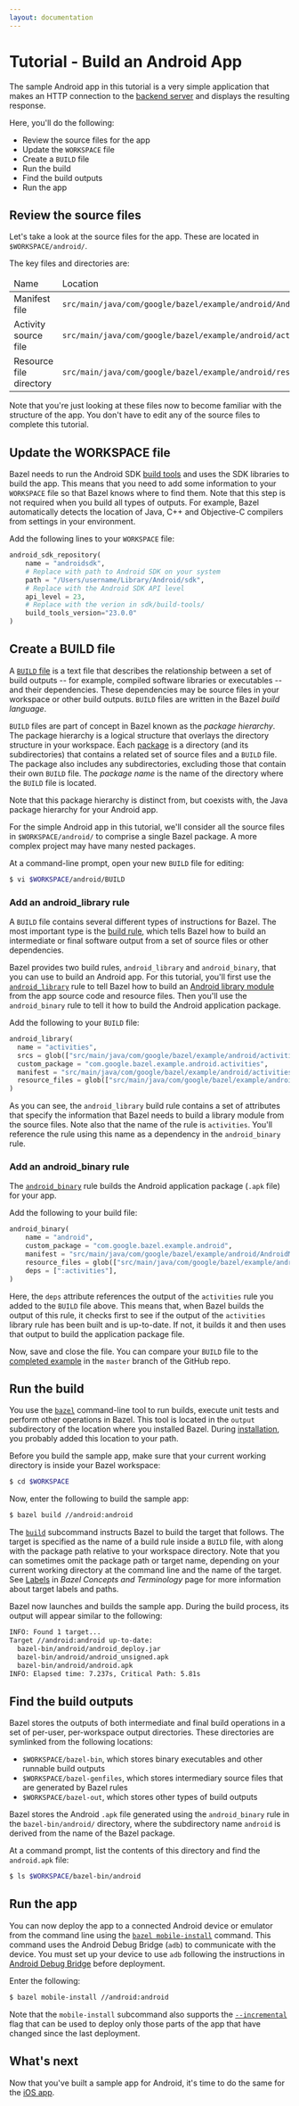 ```yaml
---
layout: documentation
---
```


# Tutorial - Build an Android App

The sample Android app in this tutorial is a very simple application that makes
an HTTP connection to the [backend server](backend-server.html) and displays the
resulting response.

Here, you'll do the following:

*   Review the source files for the app
*   Update the `WORKSPACE` file
*   Create a `BUILD` file
*   Run the build
*   Find the build outputs
*   Run the app

## Review the source files

Let's take a look at the source files for the app. These are located in
`$WORKSPACE/android/`.

The key files and directories are:

<table class="table table-condensed table-striped">
<thead>
<tr>
<td>Name</td>
<td>Location</td>
</tr>
</thead>
<tbody>
<tr>
<td>Manifest file</td>
<td><code>src/main/java/com/google/bazel/example/android/AndroidManifest.xml</code></td>
</tr>
<tr>
<td>Activity source file</td>
<td><code>src/main/java/com/google/bazel/example/android/activities/MainActivity.java</code></td>
</tr>
<tr>
<td>Resource file directory</td>
<td><code>src/main/java/com/google/bazel/example/android/res/</code></td>
</tr>
</tbody>
</table>

Note that you're just looking at these files now to become familiar with the
structure of the app. You don't have to edit any of the source files to complete
this tutorial.

## Update the WORKSPACE file

Bazel needs to run the Android SDK
[build tools](https://developer.android.com/tools/revisions/build-tools.html)
and uses the SDK libraries to build the app. This means that you need to add
some information to your `WORKSPACE` file so that Bazel knows where to find
them.  Note that this step is not required when you build all types of outputs.
For example, Bazel automatically detects the location of Java, C++ and
Objective-C compilers from settings in your environment.

Add the following lines to your `WORKSPACE` file:

```python
android_sdk_repository(
    name = "androidsdk",
    # Replace with path to Android SDK on your system
    path = "/Users/username/Library/Android/sdk",
    # Replace with the Android SDK API level
    api_level = 23,
    # Replace with the verion in sdk/build-tools/
    build_tools_version="23.0.0"
)
```

## Create a BUILD file

A [`BUILD` file](/docs/build-ref.html#BUILD_files) is a text file that describes
the relationship between a set of build outputs -- for example, compiled
software libraries or executables -- and their dependencies. These dependencies
may be source files in your workspace or other build outputs. `BUILD` files are
written in the Bazel *build language*.

`BUILD` files are part of concept in Bazel known as the *package hierarchy*.
The package hierarchy is a logical structure that overlays the directory
structure in your workspace. Each [package](/docs/build-ref.html#packages) is a
directory (and its subdirectories) that contains a related set of source files
and a `BUILD` file. The package also includes any subdirectories, excluding
those that contain their own `BUILD` file. The *package name* is the name of the
directory where the `BUILD` file is located.

Note that this package hierarchy is distinct from, but coexists with, the Java
package hierarchy for your Android app.

For the simple Android app in this tutorial, we'll consider all the source files
in `$WORKSPACE/android/` to comprise a single Bazel package. A more complex
project may have many nested packages.

At a command-line prompt, open your new `BUILD` file for editing:

```bash
$ vi $WORKSPACE/android/BUILD
```

### Add an android_library rule

A `BUILD` file contains several different types of instructions for Bazel. The
most important type is the [build rule](/docs/build-ref.html#funcs), which tells
Bazel how to build an intermediate or final software output from a set of source
files or other dependencies.

Bazel provides two build rules, `android_library` and `android_binary`, that you
can use to build an Android app. For this tutorial, you'll first use the
[`android_library`](/docs/build-encyclopedia.html#android_library) rule to tell
Bazel how to build an
[Android library module](http://developer.android.com/tools/projects/index.html#LibraryProjects)
from the app source code and resource files. Then you'll use the
`android_binary` rule to tell it how to build the Android application package.

Add the following to your `BUILD` file:

```python
android_library(
  name = "activities",
  srcs = glob(["src/main/java/com/google/bazel/example/android/activities/*.java"]),
  custom_package = "com.google.bazel.example.android.activities",
  manifest = "src/main/java/com/google/bazel/example/android/activities/AndroidManifest.xml",
  resource_files = glob(["src/main/java/com/google/bazel/example/android/activities/res/**"]),
)
```

As you can see, the `android_library` build rule contains a set of attributes
that specify the information that Bazel needs to build a library module from the
source files. Note also that the name of the rule is `activities`. You'll
reference the rule using this name as a dependency in the `android_binary` rule.

### Add an android_binary rule

The [`android_binary`](/docs/build-encyclopedia.html#android_binary) rule builds
the Android application package (`.apk` file) for your app.

Add the following to your build file:

```python
android_binary(
    name = "android",
    custom_package = "com.google.bazel.example.android",
    manifest = "src/main/java/com/google/bazel/example/android/AndroidManifest.xml",
    resource_files = glob(["src/main/java/com/google/bazel/example/android/res/**"]),
    deps = [":activities"],
)
```

Here, the `deps` attribute references the output of the `activities` rule you
added to the `BUILD` file above. This means that, when Bazel builds the output
of this rule, it checks first to see if the output of the `activities` library
rule has been built and is up-to-date. If not, it builds it and then uses that
output to build the application package file.

Now, save and close the file. You can compare your `BUILD` file to the
[completed example](https://github.com/bazelbuild/examples/blob/master/tutorial/android/BUILD)
in the `master` branch of the GitHub repo.

## Run the build

You use the
[`bazel`](/docs/bazel-user-manual.html) command-line tool to run builds, execute
unit tests and perform other operations in Bazel. This tool is located in the
`output` subdirectory of the location where you installed Bazel. During
[installation](/docs/install.html), you probably added this location to your
path.

Before you build the sample app, make sure that your current working directory
is inside your Bazel workspace:

```bash
$ cd $WORKSPACE
```

Now, enter the following to build the sample app:

```bash
$ bazel build //android:android
```

The [`build`](/docs/bazel-user-manual.html#build) subcommand instructs Bazel to
build the target that follows. The target is specified as the name of a build
rule inside a `BUILD` file, with along with the package path relative to
your workspace directory. Note that you can sometimes omit the package path
or target name, depending on your current working directory at the command
line and the name of the target. See [Labels](/docs/build-ref.html#labels) in
*Bazel Concepts and Terminology* page for more information about target labels
and paths.

Bazel now launches and builds the sample app. During the build process, its
output will appear similar to the following:

```bash
INFO: Found 1 target...
Target //android:android up-to-date:
  bazel-bin/android/android_deploy.jar
  bazel-bin/android/android_unsigned.apk
  bazel-bin/android/android.apk
INFO: Elapsed time: 7.237s, Critical Path: 5.81s
```

## Find the build outputs

Bazel stores the outputs of both intermediate and final build operations in
a set of per-user, per-workspace output directories. These directories are
symlinked from the following locations:

* `$WORKSPACE/bazel-bin`, which stores binary executables and other runnable
   build outputs
* `$WORKSPACE/bazel-genfiles`, which stores intermediary source files that are
   generated by Bazel rules
* `$WORKSPACE/bazel-out`, which stores other types of build outputs

Bazel stores the Android `.apk` file generated using the `android_binary` rule
in the `bazel-bin/android/` directory, where the subdirectory name `android` is
derived from the name of the Bazel package.

At a command prompt, list the contents of this directory and find the
`android.apk` file:

```bash
$ ls $WORKSPACE/bazel-bin/android
```

## Run the app

You can now deploy the app to a connected Android device or emulator from the
command line using the
[`bazel mobile-install`](http://bazel.io/docs/bazel-user-manual.html#mobile-install)
command. This command uses the Android Debug Bridge (`adb`) to communicate with
the device. You must set up your device to use `adb` following the instructions
in
[Android Debug Bridge](http://developer.android.com/tools/help/adb.html) before
deployment.

Enter the following:

```bash
$ bazel mobile-install //android:android
```

Note that the `mobile-install` subcommand also supports the
[`--incremental`](http://bazel.io/docs/bazel-user-manual.html#mobile-install)
flag that can be used to deploy only those parts of the app that have changed
since the last deployment.

## What's next

Now that you've built a sample app for Android, it's time to do the same for
the [iOS app](ios-app.html).

